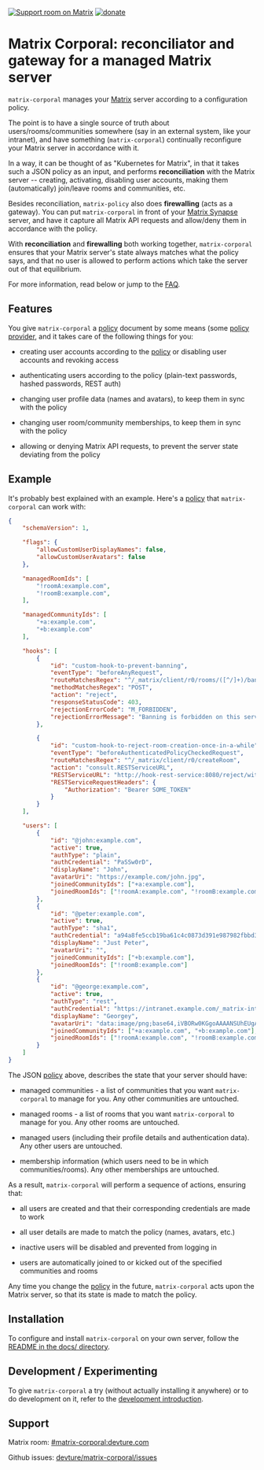 [![Support room on Matrix](https://img.shields.io/matrix/matrix-corporal:devture.com.svg?label=%23matrix-corporal%3Adevture.com&logo=matrix&style=for-the-badge&server_fqdn=matrix.devture.com)](https://matrix.to/#/#matrix-corporal:devture.com) [![donate](https://liberapay.com/assets/widgets/donate.svg)](https://liberapay.com/s.pantaleev/donate)

# Matrix Corporal: reconciliator and gateway for a managed Matrix server

`matrix-corporal` manages your [Matrix](http://matrix.org/) server according to a configuration policy.

The point is to have a single source of truth about users/rooms/communities somewhere
(say in an external system, like your intranet),
and have something (`matrix-corporal`) continually reconfigure your Matrix server in accordance with it.

In a way, it can be thought of as "Kubernetes for Matrix", in that it takes such a JSON policy as an input,
and performs **reconciliation** with the Matrix server -- creating, activating, disabling user accounts, making them (automatically) join/leave rooms and communities, etc.

Besides reconciliation, `matrix-policy` also does **firewalling** (acts as a gateway).
You can put `matrix-corporal` in front of your [Matrix Synapse](https://github.com/matrix-org/synapse) server,
and have it capture all Matrix API requests and allow/deny them in accordance with the policy.

With **reconciliation** and **firewalling** both working together, `matrix-corporal` ensures
that your Matrix server's state always matches what the policy says, and that no user
is allowed to perform actions which take the server out of that equilibrium.

For more information, read below or jump to the [FAQ](docs/faq.md).


## Features

You give `matrix-corporal` a [policy](docs/policy.md) document by some means (some [policy provider](docs/policy-providers.md), and it takes care of the following things for you:

- creating user accounts according to the [policy](docs/policy.md) or disabling user accounts and revoking access

- authenticating users according to the policy (plain-text passwords, hashed passwords, REST auth)

- changing user profile data (names and avatars), to keep them in sync with the policy

- changing user room/community memberships, to keep them in sync with the policy

- allowing or denying Matrix API requests, to prevent the server state deviating from the policy


## Example

It's probably best explained with an example. Here's a [policy](docs/policy.md) that `matrix-corporal` can work with:

```json
{
	"schemaVersion": 1,

	"flags": {
		"allowCustomUserDisplayNames": false,
		"allowCustomUserAvatars": false
	},

	"managedRoomIds": [
		"!roomA:example.com",
		"!roomB:example.com",
	],

	"managedCommunityIds": [
		"+a:example.com",
		"+b:example.com"
	],

	"hooks": [
		{
			"id": "custom-hook-to-prevent-banning",
			"eventType": "beforeAnyRequest",
			"routeMatchesRegex": "^/_matrix/client/r0/rooms/([^/]+)/ban",
			"methodMatchesRegex": "POST",
			"action": "reject",
			"responseStatusCode": 403,
			"rejectionErrorCode": "M_FORBIDDEN",
			"rejectionErrorMessage": "Banning is forbidden on this server. We're nice like that!"
		},

		{
			"id": "custom-hook-to-reject-room-creation-once-in-a-while",
			"eventType": "beforeAuthenticatedPolicyCheckedRequest",
			"routeMatchesRegex": "^/_matrix/client/r0/createRoom",
			"action": "consult.RESTServiceURL",
			"RESTServiceURL": "http://hook-rest-service:8080/reject/with-33-percent-chance",
			"RESTServiceRequestHeaders": {
				"Authorization": "Bearer SOME_TOKEN"
			}
		}
	],

	"users": [
		{
			"id": "@john:example.com",
			"active": true,
			"authType": "plain",
			"authCredential": "PaSSw0rD",
			"displayName": "John",
			"avatarUri": "https://example.com/john.jpg",
			"joinedCommunityIds": ["+a:example.com"],
			"joinedRoomIds": ["!roomA:example.com", "!roomB:example.com"]
		},
		{
			"id": "@peter:example.com",
			"active": true,
			"authType": "sha1",
			"authCredential": "a94a8fe5ccb19ba61c4c0873d391e987982fbbd3",
			"displayName": "Just Peter",
			"avatarUri": "",
			"joinedCommunityIds": ["+b:example.com"],
			"joinedRoomIds": ["!roomB:example.com"]
		},
		{
			"id": "@george:example.com",
			"active": true,
			"authType": "rest",
			"authCredential": "https://intranet.example.com/_matrix-internal/identity/v1/check_credentials",
			"displayName": "Georgey",
			"avatarUri": "data:image/png;base64,iVBORw0KGgoAAAANSUhEUgAAAAUAAAAFCAYAAACNbyblAAAAHElEQVQI12P4//8/w38GIAXDIBKE0DHxgljNBAAO9TXL0Y4OHwAAAABJRU5ErkJggg==",
			"joinedCommunityIds": ["+a:example.com", "+b:example.com"],
			"joinedRoomIds": ["!roomA:example.com", "!roomB:example.com"]
		}
	]
}
```

The JSON [policy](docs/policy.md) above, describes the state that your server should have:

- managed communities - a list of communities that you want `matrix-corporal` to manage for you. Any other communities are untouched.

- managed rooms - a list of rooms that you want `matrix-corporal` to manage for you. Any other rooms are untouched.

- managed users (including their profile details and authentication data). Any other users are untouched.

- membership information (which users need to be in which communities/rooms). Any other memberships are untouched.


As a result, `matrix-corporal` will perform a sequence of actions, ensuring that:

- all users are created and that their corresponding credentials are made to work

- all user details are made to match the policy (names, avatars, etc.)

- inactive users will be disabled and prevented from logging in

- users are automatically joined to or kicked out of the specified communities and rooms

Any time you change the [policy](docs/policy.md) in the future, `matrix-corporal` acts upon the Matrix server,
so that its state is made to match the policy.


## Installation

To configure and install `matrix-corporal` on your own server, follow the [README in the docs/ directory](docs/README.md).


## Development / Experimenting

To give `matrix-corporal` a try (without actually installing it anywhere) or to do development on it, refer to the [development introduction](docs/development.md).


## Support

Matrix room: [#matrix-corporal:devture.com](https://matrix.to/#/#matrix-corporal:devture.com)

Github issues: [devture/matrix-corporal/issues](https://github.com/devture/matrix-corporal/issues)
